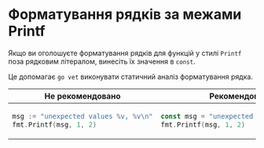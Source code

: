 # Форматування рядків за межами Printf

Якщо ви оголошуєте форматування рядків для функцій у стилі `Printf`
поза рядковим літералом, винесіть їх значення в `const`.

Це допомагає `go vet` виконувати статичний аналіз форматування рядка.

<table>
<thead><tr><th>Не рекомендовано</th><th>Рекомендовано</th></tr></thead>
<tbody>
<tr><td>

```go
msg := "unexpected values %v, %v\n"
fmt.Printf(msg, 1, 2)
```

</td><td>

```go
const msg = "unexpected values %v, %v\n"
fmt.Printf(msg, 1, 2)
```

</td></tr>
</tbody></table>

